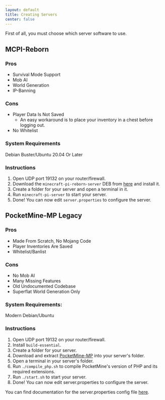 ```yaml
---
layout: default
title: Creating Servers
center: false
---
```


First of all, you must choose which server software to use.

## MCPI-Reborn

### Pros
- Survival Mode Support
- Mob AI
- World Generation
- IP-Banning

### Cons
- Player Data Is Not Saved
  - An easy workaround is to place your inventory in a chest before logging out.
- No Whitelist

### System Requirements
Debian Buster/Ubuntu 20.04 Or Later

### Instructions
1. Open UDP port 19132 on your router/firewall.
2. Download the ``minecraft-pi-reborn-server`` DEB from [here](https://jenkins.thebrokenrail.com/job/minecraft-pi-reborn/job/master/lastSuccessfulBuild/artifact/out/deb) and install it.
3. Create a folder for your server and open a terminal in it.
4. Run ``minecraft-pi-server`` to start your server.
5. Done! You can now edit ``server.properties`` to configure the server.

## PocketMine-MP Legacy

### Pros
- Made From Scratch, No Mojang Code
- Player Inventories Are Saved
- Whitelist/Banlist

### Cons
- No Mob AI
- Many Missing Features
- Old Undocumented Codebase
- Superflat World Generation Only

### System Requirements:
Modern Debian/Ubuntu

### Instructions
1. Open UDP port 19132 on your router/firewall.
2. Install ``build-essential``.
3. Create a folder for your server.
4. Download and extract [PocketMine-MP](https://github.com/MCPI-Devs/PocketMine-MP/archive/thebrokenrail.zip) into your server's folder.
5. Open a terminal in your server's folder.
6. Run ``./compile_php.sh`` to compile PocketMine's version of PHP and its required extensions.
7. Run ``./start.sh`` to start your server.
8. Done! You can now edit server.properties to configure the server.

You can find documentation for the server.properties config file [here](https://web.archive.org/web/20150623012407/http://pocketmine-mp.readthedocs.org:80/en/latest/config.html#server-properties).
